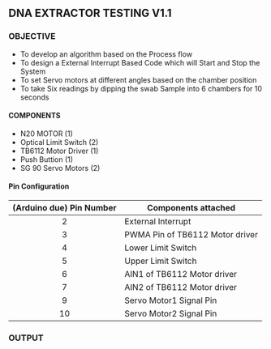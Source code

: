 ## DNA EXTRACTOR TESTING V1.1

### OBJECTIVE

* To develop an algorithm based on the Process flow
* To design a External Interrupt Based Code which will Start and Stop the System
* To set Servo motors at different angles based on the chamber position
* To take Six readings by dipping the swab Sample into 6 chambers for 10 seconds



#### COMPONENTS

* N20 MOTOR (1)
* Optical Limit Switch (2)
* TB6112 Motor Driver (1)
* Push Buttion (1)
* SG 90 Servo Motors (2)

#### Pin Configuration

| (Arduino due) Pin Number | Components attached             |
| :----------------------: | ------------------------------- |
|            2             | External Interrupt              |
|            3             | PWMA Pin of TB6112 Motor driver |
|            4             | Lower Limit Switch              |
|            5             | Upper Limit Switch              |
|            6             | AIN1 of TB6112 Motor driver     |
|            7             | AIN2 of TB6112 Motor driver     |
|            9             | Servo Motor1 Signal Pin         |
|            10            | Servo Motor2 Signal Pin         |

### OUTPUT 

